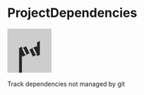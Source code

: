 # ProjectDependencies
![alt text](https://github.com/Robot-Fromage/ProjectDependencies/blob/master/resources/media/com/projectdependencies_100.png "ProjectDependencies")

Track dependencies not managed by git
